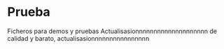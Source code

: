 # Prueba
Ficheros para demos y pruebas
Actualisasionnnnnnnnnnnnnnnnnnnn de calidad y barato, actualisasionnnnnnnnnnnnnnnn
